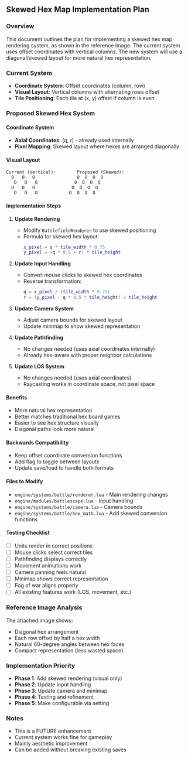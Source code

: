 ## Skewed Hex Map Implementation Plan

### Overview
This document outlines the plan for implementing a skewed hex map rendering system, as shown in the reference image. The current system uses offset coordinates with vertical columns. The new system will use a diagonal/skewed layout for more natural hex representation.

### Current System
- **Coordinate System**: Offset coordinates (column, row)
- **Visual Layout**: Vertical columns with alternating rows offset
- **Tile Positioning**: Each tile at (x, y) offset if column is even

### Proposed Skewed Hex System

#### Coordinate System
- **Axial Coordinates**: (q, r) - already used internally
- **Pixel Mapping**: Skewed layout where hexes are arranged diagonally

#### Visual Layout
```
Current (Vertical):        Proposed (Skewed):
  O   O   O                O  O  O  O
   O   O   O              O  O  O  O
  O   O   O              O  O  O  O
   O   O   O            O  O  O  O
```

#### Implementation Steps

1. **Update Rendering**
   - Modify `BattlefieldRenderer` to use skewed positioning
   - Formula for skewed hex layout:
     ```lua
     x_pixel = q * tile_width * 0.75
     y_pixel = (q * 0.5 + r) * tile_height
     ```

2. **Update Input Handling**
   - Convert mouse clicks to skewed hex coordinates
   - Reverse transformation:
     ```lua
     q = x_pixel / (tile_width * 0.75)
     r = (y_pixel - q * 0.5 * tile_height) / tile_height
     ```

3. **Update Camera System**
   - Adjust camera bounds for skewed layout
   - Update minimap to show skewed representation

4. **Update Pathfinding**
   - No changes needed (uses axial coordinates internally)
   - Already hex-aware with proper neighbor calculations

5. **Update LOS System**
   - No changes needed (uses axial coordinates)
   - Raycasting works in coordinate space, not pixel space

#### Benefits
- More natural hex representation
- Better matches traditional hex board games
- Easier to see hex structure visually
- Diagonal paths look more natural

#### Backwards Compatibility
- Keep offset coordinate conversion functions
- Add flag to toggle between layouts
- Update save/load to handle both formats

#### Files to Modify
- `engine/systems/battle/renderer.lua` - Main rendering changes
- `engine/modules/battlescape.lua` - Input handling
- `engine/systems/battle/camera.lua` - Camera bounds
- `engine/systems/battle/hex_math.lua` - Add skewed conversion functions

#### Testing Checklist
- [ ] Units render in correct positions
- [ ] Mouse clicks select correct tiles
- [ ] Pathfinding displays correctly
- [ ] Movement animations work
- [ ] Camera panning feels natural
- [ ] Minimap shows correct representation
- [ ] Fog of war aligns properly
- [ ] All existing features work (LOS, movement, etc.)

### Reference Image Analysis
The attached image shows:
- Diagonal hex arrangement
- Each row offset by half a hex width
- Natural 60-degree angles between hex faces
- Compact representation (less wasted space)

### Implementation Priority
- **Phase 1**: Add skewed rendering (visual only)
- **Phase 2**: Update input handling
- **Phase 3**: Update camera and minimap
- **Phase 4**: Testing and refinement
- **Phase 5**: Make configurable via setting

### Notes
- This is a FUTURE enhancement
- Current system works fine for gameplay
- Mainly aesthetic improvement
- Can be added without breaking existing saves
